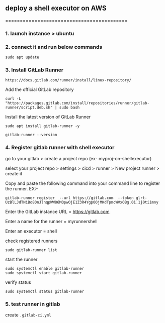 ## deploy a shell executor on AWS
==========================================

### 1. launch instance > ubuntu
### 2. connect it and run below commands

 ```
 sudo apt update
 ```


### 3. Install GitLab Runner


`https://docs.gitlab.com/runner/install/linux-repository/`

Add the official GitLab repository

```
curl -L "https://packages.gitlab.com/install/repositories/runner/gitlab-runner/script.deb.sh" | sudo bash
```

Install the latest version of GitLab Runner

```
sudo apt install gitlab-runner -y
```

```
gitlab-runner --version
```

### 4. Register gitlab runner with shell executor

go to your gitlab > create a project repo (ex- myproj-on-shellexecutor)

select your project repo > settings > cicd > runner > New project runner > create it 

Copy and paste the following command into your command line to register the runner. EX:-

```
gitlab-runner register  --url https://gitlab.com  --token glrt-UzBlLJdTNiBo80nJlnqpWW86MQpwOjE1Z3R4Ygp0OjMKdTpmcWVxOBg.01.1j0tiimny
```

Enter the GitLab instance URL = https://gitlab.com

Enter a name for the runner = myrunnershell

Enter an executor = shell


check registered runners

```
sudo gitlab-runner list
```

start the runner

```
sudo systemctl enable gitlab-runner
sudo systemctl start gitlab-runner
```

verify status

```
sudo systemctl status gitlab-runner
```

### 5. test runner in gitlab

create `.gitlab-ci.yml`


